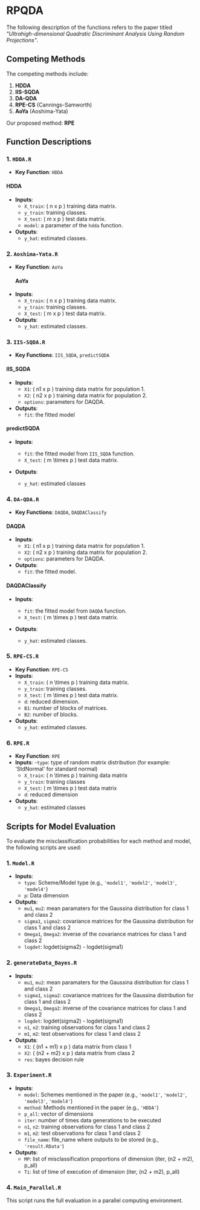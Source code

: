 # RPQDA

The following description of the functions refers to the paper titled *"Ultrahigh-dimensional Quadratic Discriminant Analysis Using Random Projections"*.

## Competing Methods
The competing methods include:
1. **HDDA**
2. **IIS-SQDA**
3. **DA-QDA**
4. **RPE-CS** (Cannings-Samworth)
5. **AoYa** (Aoshima-Yata)

Our proposed method: **RPE**

## Function Descriptions

### 1. `HDDA.R` 
- **Key Function**: `HDDA`
#### **HDDA**
- **Inputs**:
  - `X_train`: \( n x p \) training data matrix.
  - `y_train`: training classes.
  - `X_test`: \( m x p \) test data matrix.
  - `model`: a parameter of the `hdda` function.
- **Outputs**:
  - `y_hat`: estimated classes.

### 2. `Aoshima-Yata.R`
- **Key Function**: `AoYa`
  #### **AoYa**
- **Inputs**:
  - `X_train`: \( n x p \) training data matrix.
  - `y_train`: training classes.
  - `X_test`: \( m x p \) test data matrix.
- **Outputs**:
  - `y_hat`: estimated classes.

### 3. `IIS-SQDA.R`
- **Key Functions**: `IIS_SQDA`, `predictSQDA`
#### **IIS_SQDA**
- **Inputs**:
  - `X1`: \( n1 x p \) training data matrix for population 1.
  - `X2`: \( n2 x p \) training data matrix for population 2.
  - `options`: parameters for DAQDA.
- **Outputs**:
  - `fit`: the fitted model

#### **predictSQDA**
- **Inputs**:
  - `fit`: the fitted model from `IIS_SQDA` function.
  - `X_test`: \( m \times p \) test data matrix.

- **Outputs**:
  - `y_hat`: estimated classes

### 4. `DA-QDA.R`
- **Key Functions**: `DAQDA`, `DAQDAClassify`

#### **DAQDA**
- **Inputs**:
  - `X1`: \( n1 x p \) training data matrix for population 1.
  - `X2`: \( n2 x p \) training data matrix for population 2.
  - `options`: parameters for DAQDA.
- **Outputs**:
  - `fit`: the fitted model.

#### **DAQDAClassify**
- **Inputs**:
  - `fit`: the fitted model from `DAQDA` function.
  - `X_test`: \( m \times p \) test data matrix.

- **Outputs**:
  - `y_hat`: estimated classes.
  
### 5. `RPE-CS.R`
- **Key Function**: `RPE-CS`
- **Inputs**:
  - `X_train`: \( n \times p \) training data matrix.
  - `y_train`: training classes.
  - `X_test`: \( m \times p \) test data matrix.
  - `d`: reduced dimension.
  - `B1`: number of blocks of matrices.
  - `B2`: number of blocks.
- **Outputs**:
  - `y_hat`: estimated classes.

### 6. `RPE.R`
- **Key Function**: `RPE`
- **Inputs**:
  -`type`: type of random matrix distribution (for example: 'StdNormal' for standard normal)
  - `X_train`: \( n \times p \) training data matrix
  - `y_train`: training classes
  - `X_test`: \( m \times p \) test data matrix
  - `d`: reduced dimension
- **Outputs**:
  - `y_hat`: estimated classes

## Scripts for Model Evaluation
To evaluate the misclassification probabilities for each method and model, the following scripts are used:

### 1. `Model.R`
- **Inputs**:
  - `type`: Scheme/Model type (e.g., `'model1'`, `'model2'`, `'model3'`, `'model4'`)
  - `p`: Data dimension
- **Outputs**:
  - `mu1`, `mu2`: mean paramaters for the Gaussina distribution for class 1 and class 2
  - `sigma1`, `sigma2`: covariance matrices for the Gaussina distribution for class 1 and class 2
  - `Omega1`, `Omega2`: inverse of the covariance matrices for class 1 and class 2
  - `logdet`: logdet(sigma2) - logdet(sigma1)

### 2. `generateData_Bayes.R`
- **Inputs**:
  - `mu1`, `mu2`: mean paramaters for the Gaussina distribution for class 1 and class 2
  - `sigma1`, `sigma2`: covariance matrices for the Gaussina distribution for class 1 and class 2
  - `Omega1`, `Omega2`: inverse of the covariance matrices for class 1 and class 2
  - `logdet`: logdet(sigma2) - logdet(sigma1)
  - `n1`, `n2`: training observations for class 1 and class 2
  -  `m1`, `m2`: test observations for class 1 and class 2
- **Outputs**:
  - `X1`: \( (n1 + m1) x p \) data matrix from class 1
  - `X2`: \( (n2 + m2) x p \) data matrix from class 2
  - `res`: bayes decision rule

### 3. `Experiment.R`
- **Inputs**:
  - `model`: Schemes mentioned in the paper (e.g., `'model1'`, `'model2'`, `'model3'`, `'model4'`)
  - `method`: Methods mentioned in the paper (e.g., `'HDDA'`)
  - `p_all`: vector of dimensions
  - `iter`: number of times data generations to be executed
  - `n1`, `n2`: training observations for class 1 and class 2
  - `m1`, `m2`: test observations for class 1 and class 2
  - `file_name`: file_name where outputs to be stored (e.g., `'result.RData'`)
- **Outputs**:
  - `MP`: list of misclassification proportions of dimension (iter, (n2 + m2), p_all)
  - `Ti`: list of time of execution of dimension (iter, (n2 + m2), p_all)

### 4. `Main_Parallel.R`
This script runs the full evaluation in a parallel computing environment.


